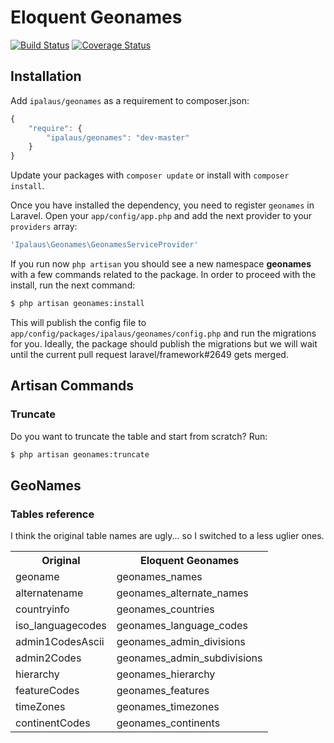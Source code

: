 Eloquent Geonames
=================

[![Build Status](https://travis-ci.org/ipalaus/geonames.png?branch=master)](https://travis-ci.org/ipalaus/geonames)
[![Coverage Status](https://coveralls.io/repos/ipalaus/geonames/badge.png?branch=master)](https://coveralls.io/r/ipalaus/geonames?branch=master)

Installation
------------

Add `ipalaus/geonames` as a requirement to composer.json:

```javascript
{
    "require": {
        "ipalaus/geonames": "dev-master"
    }
}
```

Update your packages with `composer update` or install with `composer install`.

Once you have installed the dependency, you need to register `geonames` in Laravel. Open your
`app/config/app.php` and add the next provider to your `providers` array:

```php
'Ipalaus\Geonames\GeonamesServiceProvider'
```

If you run now `php artisan` you should see a new namespace **geonames** with a few commands related to the package. In order to proceed with the install, run the next command:

```bash
$ php artisan geonames:install
```

This will publish the config file to `app/config/packages/ipalaus/geonames/config.php` and run the migrations for you. Ideally, the package should publish the migrations but we will wait until the current pull request laravel/framework#2649  gets merged.

Artisan Commands
----------------

### Truncate

Do you want to truncate the table and start from scratch? Run:

```bash
$ php artisan geonames:truncate
```

GeoNames
--------

### Tables reference

I think the original table names are ugly... so I switched to a less uglier ones.

<table>
  <tr>
    <th>Original</th>
    <th>Eloquent Geonames</th>
  </tr>
  <tr>
    <td>geoname</td>
    <td>geonames_names</td>
  </tr>
  <tr>
    <td>alternatename</td>
    <td>geonames_alternate_names</td>
  </tr>
  <tr>
    <td>countryinfo</td>
    <td>geonames_countries</td>
  </tr>
  <tr>
    <td>iso_languagecodes</td>
    <td>geonames_language_codes</td>
  </tr>
  <tr>
    <td>admin1CodesAscii</td>
    <td>geonames_admin_divisions</td>
  </tr>
  <tr>
    <td>admin2Codes</td>
    <td>geonames_admin_subdivisions</td>
  </tr>
  <tr>
    <td>hierarchy</td>
    <td>geonames_hierarchy</td>
  </tr>
  <tr>
    <td>featureCodes</td>
    <td>geonames_features</td>
  </tr>
  <tr>
    <td>timeZones</td>
    <td>geonames_timezones</td>
  </tr>
  <tr>
    <td>continentCodes</td>
    <td>geonames_continents</td>
  </tr>


</table>
